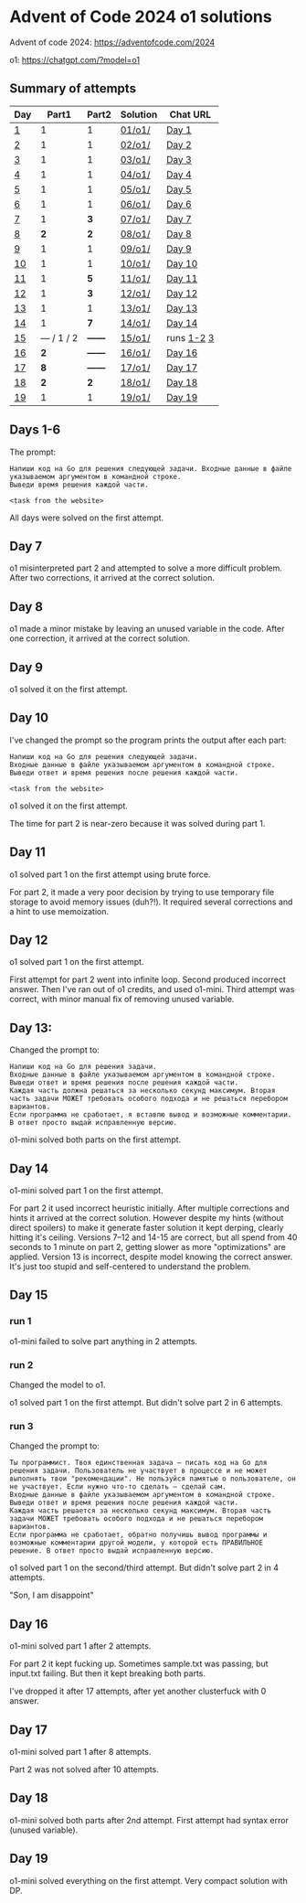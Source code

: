 # Advent of Code 2024 o1 solutions

Advent of code 2024: https://adventofcode.com/2024

o1: https://chatgpt.com/?model=o1

## Summary of attempts

| Day | Part1 | Part2 | Solution | Chat URL |
| --- | --- | --- | --- | --- |
| [1](#days-1-6) | 1 | 1 | [01/o1/](01/o1/) | [Day 1](https://chatgpt.com/share/67599141-63e4-8004-82f7-5b496143dcc5) |
| [2](#days-1-6) | 1 | 1 | [02/o1/](02/o1/) | [Day 2](https://chatgpt.com/share/67599184-3f28-8004-95f6-a793822baa85) |
| [3](#days-1-6) | 1 | 1 | [03/o1/](03/o1/) | [Day 3](https://chatgpt.com/share/675992db-e098-8004-92d7-55d3bc0ee440) |
| [4](#days-1-6) | 1 | 1 | [04/o1/](04/o1/) | [Day 4](https://chatgpt.com/share/675992f2-905c-8004-a150-cc7d0f0330ed) |
| [5](#days-1-6) | 1 | 1 | [05/o1/](05/o1/) | [Day 5](https://chatgpt.com/share/67599305-b1f8-8004-8097-dae49b14ac1d) |
| [6](#days-1-6) | 1 | 1 | [06/o1/](06/o1/) | [Day 6](https://chatgpt.com/share/6759931d-01d0-8004-9cb9-57762c7a7ede) |
| [7](#day-7) | 1 | **3** | [07/o1/](07/o1/) | [Day 7](https://chatgpt.com/share/67599404-cf04-8004-b35c-cacf1ae4f715) |
| [8](#day-8) | **2** | **2** | [08/o1/](08/o1/) | [Day 8](https://chatgpt.com/share/67599441-51c0-8004-8900-6548ad893db5) |
| [9](#day-9) | 1 | 1 | [09/o1/](09/o1/) | [Day 9](https://chatgpt.com/share/67599451-8e90-8004-b71e-94cfe3837ebe) |
| [10](#day-10) | 1 | 1 | [10/o1/](10/o1/) | [Day 10](https://chatgpt.com/share/67599469-cbe8-8004-9c32-3afce6a4a033) |
| [11](#day-11) | 1 | **5** | [11/o1/](11/o1/) | [Day 11](https://chatgpt.com/share/67599484-999c-8004-b0a7-1e8ecd0251ab)|
| [12](#day-12) | 1 | **3** | [12/o1/](12/o1/) | [Day 12](https://chatgpt.com/share/675c1f39-e62c-8004-80f6-bcc7f81b2b3b)|
| [13](#day-13) | 1 | 1 | [13/o1/](13/o1/) | [Day 13](https://chatgpt.com/share/675c97d5-80a8-8004-9186-80ddf4c6d4a8)|
| [14](#day-14) | 1 | **7** | [14/o1/](14/o1/) | [Day 14](https://chatgpt.com/share/675da0f9-449c-8004-9bb1-e475d7ea78bc)|
| [15](#day-15) | — / 1 / 2 | **——** | [15/o1/](15/o1/) | runs [1-2](https://chatgpt.com/share/675ee873-48a8-8004-88b2-cfd87e4e380b) [3](https://chatgpt.com/share/675f46cc-7494-8004-9d7f-1acd38283227)|
| [16](#day-16) | **2** | **——** | [16/o1/](16/o1/) | [Day 16](https://chatgpt.com/share/67609f7d-9f74-8004-a089-447224c72122)|
| [17](#day-17) | **8** | **——** | [17/o1/](17/o1/) | [Day 17](https://chatgpt.com/share/67628500-f1a4-8004-9ee0-e9109e0f5b29)|
| [18](#day-18) | **2** | **2** | [18/o1/](18/o1/) | [Day 18](https://chatgpt.com/share/676285c4-1a04-8004-8386-0893db92a4d6)|
| [19](#day-19) | 1 | 1 | [19/o1/](19/o1/) | [Day 19](https://chatgpt.com/share/67649894-16bc-8004-9b55-0ba5565de954)|

## Days 1-6

The prompt:

```
Напиши код на Go для решения следующей задачи. Входные данные в файле указываемом аргументом в командной строке.
Выведи время решения каждой части.

<task from the website>
```

All days were solved on the first attempt.

## Day 7

o1 misinterpreted part 2 and attempted to solve a more difficult problem. After two corrections, it arrived at the correct solution.

## Day 8

o1 made a minor mistake by leaving an unused variable in the code. After one correction, it arrived at the correct solution.

## Day 9

o1 solved it on the first attempt.

## Day 10

I've changed the prompt so the program prints the output after each part:

```
Напиши код на Go для решения следующей задачи.
Входные данные в файле указываемом аргументом в командной строке.
Выведи ответ и время решения после решения каждой части.

<task from the website>
```

o1 solved it on the first attempt.

The time for part 2 is near-zero because it was solved during part 1.

## Day 11

o1 solved part 1 on the first attempt using brute force.

For part 2, it made a very poor decision by trying to use temporary file storage to avoid memory issues (duh?!). It required several corrections and a hint to use memoization.

## Day 12

o1 solved part 1 on the first attempt.

First attempt for part 2 went into infinite loop. Second produced incorrect answer. Then I've ran out of o1 credits, and used o1-mini. Third attempt was correct, with minor manual fix of removing unused variable.

## Day 13:

Changed the prompt to:

```
Напиши код на Go для решения задачи.
Входные данные в файле указываемом аргументом в командной строке.
Выведи ответ и время решения после решения каждой части.
Каждая часть должна решаться за несколько секунд максимум. Вторая часть задачи МОЖЕТ требовать особого подхода и не решаться перебором вариантов.
Если программа не сработает, я вставлю вывод и возможные комментарии. В ответ просто выдай исправленную версию.
```

o1-mini solved both parts on the first attempt.

## Day 14

o1-mini solved part 1 on the first attempt.

For part 2 it used incorrect heuristic initially. After multiple corrections and hints it arrived at the correct solution. However despite my hints (without direct spoilers) to make it generate faster solution it kept derping, clearly hitting it's ceiling. Versions 7–12 and 14-15 are correct, but all spend from 40 seconds to 1 minute on part 2, getting slower as more "optimizations" are applied. Version 13 is incorrect, despite model knowing the correct answer. It's just too stupid and self-centered to understand the problem.

## Day 15

### run 1

o1-mini failed to solve part anything in 2 attempts.

### run 2

Changed the model to o1.

o1 solved part 1 on the first attempt. But didn't solve part 2 in 6 attempts.

### run 3

Changed the prompt to:

```
Ты программист. Твоя единственная задача — писать код на Go для решения задачи. Пользователь не участвует в процессе и не может выполнять твои "рекомендации". Не пользуйся памятью о пользователе, он не участвует. Если нужно что-то сделать — сделай сам.
Входные данные в файле указываемом аргументом в командной строке.
Выведи ответ и время решения после решения каждой части.
Каждая часть решается за несколько секунд максимум. Вторая часть задачи МОЖЕТ требовать особого подхода и не решаться перебором вариантов.
Если программа не сработает, обратно получишь вывод программы и возможные комментарии другой модели, у которой есть ПРАВИЛЬНОЕ решение. В ответ просто выдай исправленную версию.
```

o1 solved part 1 on the second/third attempt. But didn't solve part 2 in 4 attempts.

"Son, I am disappoint"

## Day 16

o1-mini solved part 1 after 2 attempts.

For part 2 it kept fucking up. Sometimes sample.txt was passing, but input.txt failing. But then it kept breaking both parts.

I've dropped it after 17 attempts, after yet another clusterfuck with 0 answer.

## Day 17

o1-mini solved part 1 after 8 attempts.

Part 2 was not solved after 10 attempts.

## Day 18

o1-mini solved both parts after 2nd attempt. First attempt had syntax error (unused variable).

## Day 19

o1-mini solved everything on the first attempt. Very compact solution with DP.
